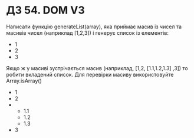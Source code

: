 # ДЗ 54. DOM V3

Написати функцію generateList(array), яка приймає масив із чисел та масивів чисел (наприклад [1,2,3]) і генерує список
із елементів:

<ul>
	<li>1</li>
	<li>2</li>
	<li>3</li>
</ul>
Якщо ж у масиві зустрічається масив (наприклад, [1,2, [1.1,1.2,1.3] ,3]) то робити вкладений список. Для перевірки масиву використовуйте Array.isArray()

<ul>
	<li>1</li>
	<li>2</li>
	<li>
		<ul>
			<li>1.1</li>
			<li>1.2</li>
			<li>1.3</li>
		</ul>
	</li>
	<li>3</li>
</ul>